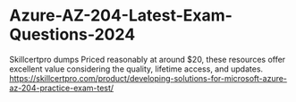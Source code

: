 # Azure-AZ-204-Latest-Exam-Questions-2024
Skillcertpro dumps Priced reasonably at around $20, these resources offer excellent value considering the quality, lifetime access, and updates. https://skillcertpro.com/product/developing-solutions-for-microsoft-azure-az-204-practice-exam-test/
